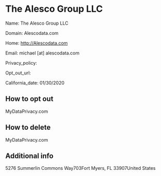 
# The Alesco Group LLC

Name: The Alesco Group LLC

Domain: Alescodata.com

Home: http://Alescodata.com

Email: michael [at] alescodata.com

Privacy_policy: 

Opt_out_url: 

California_date: 01/30/2020



## How to opt out

MyDataPrivacy.com

## How to delete

MyDataPrivacy.com

## Additional info



5276 Summerlin Commons Way703Fort Myers, FL 33907United States

